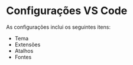 # Configurações VS Code
As configurações inclui os seguintes itens:
* Tema
* Extensões
* Atalhos
* Fontes
